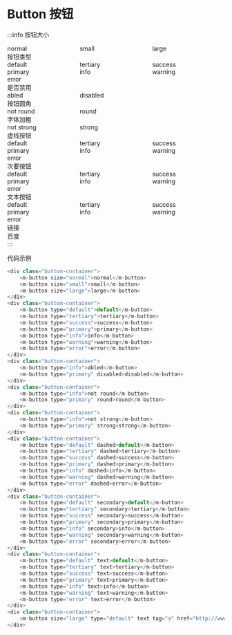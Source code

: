 # Button 按钮
:::info
按钮大小
<div class="button-container">
    <m-button size="normal">normal</m-button>
    <m-button size="small">small</m-button>
    <m-button size="large">large</m-button>
</div>
按钮类型
<div class="button-container">
    <m-button type="default">default</m-button>
    <m-button type="tertiary">tertiary</m-button>
    <m-button type="success">success</m-button>
    <m-button type="primary">primary</m-button>
    <m-button type="info">info</m-button>
    <m-button type="warning">warning</m-button>
    <m-button type="error">error</m-button>
</div>
是否禁用
<div class="button-container">
    <m-button type="info">abled</m-button>
    <m-button type="primary" disabled>disabled</m-button>
</div>
按钮圆角
<div class="button-container">
    <m-button type="info">not round</m-button>
    <m-button type="primary" round>round</m-button>
</div>
字体加粗
<div class="button-container">
    <m-button type="info">not strong</m-button>
    <m-button type="primary" strong>strong</m-button>
</div>
虚线按钮
<div class="button-container">
    <m-button type="default" dashed>default</m-button>
    <m-button type="tertiary" dashed>tertiary</m-button>
    <m-button type="success" dashed>success</m-button>
    <m-button type="primary" dashed>primary</m-button>
    <m-button type="info" dashed>info</m-button>
    <m-button type="warning" dashed>warning</m-button>
    <m-button type="error" dashed>error</m-button>
</div>
次要按钮
<div class="button-container">
    <m-button type="default" secondary>default</m-button>
    <m-button type="tertiary" secondary>tertiary</m-button>
    <m-button type="success" secondary>success</m-button>
    <m-button type="primary" secondary>primary</m-button>
    <m-button type="info" secondary>info</m-button>
    <m-button type="warning" secondary>warning</m-button>
    <m-button type="error" secondary>error</m-button>
</div>
文本按钮
<div class="button-container">
    <m-button type="default" text>default</m-button>
    <m-button type="tertiary" text>tertiary</m-button>
    <m-button type="success" text>success</m-button>
    <m-button type="primary" text>primary</m-button>
    <m-button type="info" text>info</m-button>
    <m-button type="warning" text>warning</m-button>
    <m-button type="error" text>error</m-button>
</div>
链接
<div class="button-container">
    <m-button size="large" type="default" text tag="a" href="http://www.baidu.com">百度</m-button>
</div>
:::

代码示例
```js
<div class="button-container">
    <m-button size="normal">normal</m-button>
    <m-button size="small">small</m-button>
    <m-button size="large">large</m-button>
</div>
<div class="button-container">
    <m-button type="default">default</m-button>
    <m-button type="tertiary">tertiary</m-button>
    <m-button type="success">success</m-button>
    <m-button type="primary">primary</m-button>
    <m-button type="info">info</m-button>
    <m-button type="warning">warning</m-button>
    <m-button type="error">error</m-button>
</div>
<div class="button-container">
    <m-button type="info">abled</m-button>
    <m-button type="primary" disabled>disabled</m-button>
</div>
<div class="button-container">
    <m-button type="info">not round</m-button>
    <m-button type="primary" round>round</m-button>
</div>
<div class="button-container">
    <m-button type="info">not strong</m-button>
    <m-button type="primary" strong>strong</m-button>
</div>
<div class="button-container">
    <m-button type="default" dashed>default</m-button>
    <m-button type="tertiary" dashed>tertiary</m-button>
    <m-button type="success" dashed>success</m-button>
    <m-button type="primary" dashed>primary</m-button>
    <m-button type="info" dashed>info</m-button>
    <m-button type="warning" dashed>warning</m-button>
    <m-button type="error" dashed>error</m-button>
</div>
<div class="button-container">
    <m-button type="default" secondary>default</m-button>
    <m-button type="tertiary" secondary>tertiary</m-button>
    <m-button type="success" secondary>success</m-button>
    <m-button type="primary" secondary>primary</m-button>
    <m-button type="info" secondary>info</m-button>
    <m-button type="warning" secondary>warning</m-button>
    <m-button type="error" secondary>error</m-button>
</div>
<div class="button-container">
    <m-button type="default" text>default</m-button>
    <m-button type="tertiary" text>tertiary</m-button>
    <m-button type="success" text>success</m-button>
    <m-button type="primary" text>primary</m-button>
    <m-button type="info" text>info</m-button>
    <m-button type="warning" text>warning</m-button>
    <m-button type="error" text>error</m-button>
</div>
<div class="button-container">
    <m-button size="large" type="default" text tag="a" href="http://www.baidu.com">百度</m-button>
</div>
```

<style> 
    .button-container {
        display: grid;
        grid-template-columns: repeat(3, 33.33%);
    }
</style>
